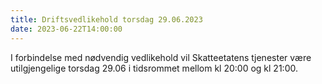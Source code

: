 ```yaml
---
title: Driftsvedlikehold torsdag 29.06.2023
date: 2023-06-22T14:00:00
---
```

I forbindelse med nødvendig vedlikehold vil Skatteetatens tjenester være utilgjengelige torsdag 29.06 i tidsrommet mellom kl 20:00 og kl 21:00.
